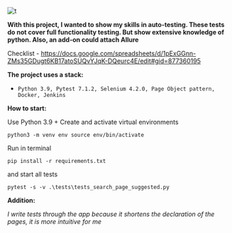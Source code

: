 ![t](https://software-testing.ru/images/stories/library/web-test-using-selenium/1.jpg)

**With this project, I wanted to show my skills in auto-testing. These tests do not cover full functionality testing. But show extensive knowledge of python. Also, an add-on could attach Allure**

Сhecklist - https://docs.google.com/spreadsheets/d/1pExGGnn-ZMs35GDugt6KB17atoSUQvYJqK-DQeurc4E/edit#gid=877360195

**The project uses a stack:**

- `Python 3.9, Pytest 7.1.2, Selenium 4.2.0, Page Object pattern, Docker, Jenkins`

**How to start:**

Use Python 3.9 + Create and activate virtual environments

`python3 -m venv env
source env/bin/activate`

Run in terminal

`pip install -r requirements.txt`

and start all tests

`pytest -s -v .\tests\tests_search_page_suggested.py`

**Addition:**

_I write tests through the app because it shortens the declaration of the pages, it is more intuitive for me_
